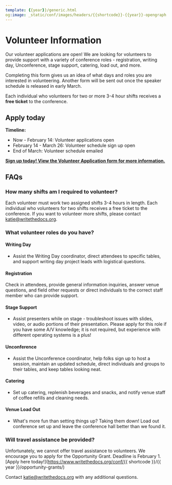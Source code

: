```yaml
---
template: {{year}}/generic.html
og:image: _static/conf/images/headers/{{shortcode}}-{{year}}-opengraph.jpg
---
```


# Volunteer Information

Our volunteer applications are open! We are looking for volunteers to provide support with a variety of conference roles - registration, writing day, Unconference, stage support, catering, load out, and more.

Completing this form gives us an idea of what days and roles you are interested in volunteering. Another form will be sent out once the speaker schedule is released in early March.

Each individual who volunteers for two or more 3-4 hour shifts receives a **free ticket** to the conference.

## Apply today

**Timeline:**

- Now - February 14: Volunteer applications open
- February 14 - March 26: Volunteer schedule sign up open
- End of March: Volunteer schedule emailed

**[Sign up today! View the Volunteer Application form for more information.](https://docs.google.com/forms/d/e/1FAIpQLSeO5JMVVn1F2NN6keihd0qrLRnytaCMyBAefBjWGW_sz0Iwwg/viewform?usp=sf_link)**

## FAQs

### How many shifts am I required to volunteer?

Each volunteer must work two assigned shifts 3-4 hours in length. Each individual who volunteers for two shifts receives a free ticket to the conference. If you want to volunteer more shifts, please contact katie@writethedocs.org.

### What volunteer roles do you have?

#### Writing Day

- Assist the Writing Day coordinator, direct attendees to specific tables, and support writing day project leads with logistical questions.

#### Registration

Check in attendees, provide general information inquiries, answer venue questions, and field other requests or direct individuals to the correct staff member who can provide support.

#### Stage Support

- Assist presenters while on stage - troubleshoot issues with slides, video, or audio portions of their presentation. Please apply for this role if you have some A/V knowledge; it is not required, but experience with different operating systems is a plus!

#### Unconference

- Assist the Unconference coordinator, help folks sign up to host a session, maintain an updated schedule, direct individuals and groups to their tables, and keep tables looking neat.

#### Catering

- Set up catering, replenish beverages and snacks, and notify venue staff of coffee refills and cleaning needs.

#### Venue Load Out

- What's more fun than setting things up? Taking them down! Load out conference set up and leave the conference hall better than we found it.

### Will travel assistance be provided?

Unfortunately, we cannot offer travel assistance to volunteers. We encourage you to apply for the Opportunity Grant. Deadline is February 1. [Apply here today!](https://www.writethedocs.org/conf/{{ shortcode }}/{{ year }}/opportunity-grants/) 

Contact katie@writethedocs.org with any additional questions.
